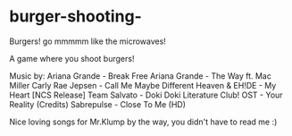 # burger-shooting-
Burgers! go mmmmm like the microwaves!

A game where you shoot burgers!

Music by:
Ariana Grande - Break Free
Ariana Grande - The Way ft. Mac Miller
Carly Rae Jepsen - Call Me Maybe
Different Heaven & EH!DE - My Heart [NCS Release]
Team Salvato - Doki Doki Literature Club! OST - Your Reality (Credits)
Sabrepulse - Close To Me (HD)

Nice loving songs for Mr.Klump
by the way, you didn't have to read me :)
